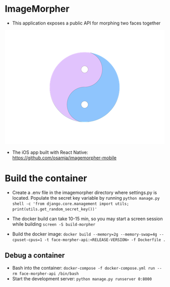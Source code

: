 # ImageMorpher
* This application exposes a public API for morphing two faces together

![Image Morpher](docs/yin-yang.png "Image Morpher")

* The iOS app built with React Native: https://github.com/osamja/imagemorpher-mobile

# Build the container
- Create a .env file in the imagemorpher directory where settings.py is located.  Populate the secret key variable by running `python manage.py shell -c 'from django.core.management import utils; print(utils.get_random_secret_key())'`

- The docker build can take 10-15 min, so you may start a screen session while building `screen -S build-morpher`
   
- Build the docker image: `docker build --memory=2g --memory-swap=4g --cpuset-cpus=1 -t face-morpher-api:<RELEASE-VERSION> -f Dockerfile .`

## Debug a container

- Bash into the container: `docker-compose -f docker-compose.yml run --rm face-morpher-api /bin/bash`
- Start the development server: `python manage.py runserver 0:8000`
